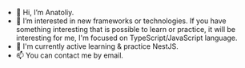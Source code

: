 - 👋 Hi, I’m Anatoliy.
- 👀 I’m interested in new frameworks or technologies. If you have something interesting that is possible to learn or practice, it will be interesting for me, I'm focused on TypeScript/JavaScript language.
- 🌱 I'm currently active learning & practice NestJS.
- 📫 You can contact me by email.

<!---
AyzekUorren/AyzekUorren is a ✨ special ✨ repository because its `README.md` (this file) appears on your GitHub profile.
You can click the Preview link to take a look at your changes.
--->
